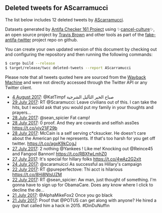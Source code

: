 ## Deleted tweets for AScarramucci

The list below includes 12 deleted tweets by
[AScarramucci](https://twitter.com/AScarramucci).



Datasets generated by [Antifa Checker 161 Project](https://twitter.com/antifacheck161) using ✨[cancel-culture](https://github.com/travisbrown/cancel-culture)✨, an open source project by 
[Travis Brown](https://twitter.com/travisbrown) and other tools as part of the 
[fake-antifa-twitter](https://github.com/antifacheck161/fake-antifa-twitter) project repo on github.

You can create your own updated version of this document by checking out and configuring the
repository and then running the following commands:

```bash
$ cargo build --release
$ target/release/twcc deleted-tweets --report AScarramucci
```

Please note that all tweets quoted here are sourced from the
[Wayback Machine](https://web.archive.org) and were not directly accessed through the Twitter API or
any Twitter client.

* [ 4 August 2017](https://web.archive.org/web/20170804120801/https://twitter.com/AScarramucci/status/893443404495032320): @KatTimpf صباح الخير الثآليل الشرجية <!--893443404495032320-->
* [29 July 2017](https://web.archive.org/web/20170729130729/https://twitter.com/AScarramucci/status/891284042569703426): RT @Scaramucci: Leave civilians out of this. I can take the hits, but I would ask that you would put my family in your thoughts and prayers… <!--891284042569703426-->
* [28 July 2017](https://web.archive.org/web/20170728220327/https://twitter.com/AScarramucci/status/891056535119568901): @sean_spicier Fat camp! <!--891056535119568901-->
* [28 July 2017](https://web.archive.org/web/20170728175452/https://twitter.com/AScarramucci/status/890993977092079616): 0 proof. And they are cowards and selfish ass0es https://t.co/viv21jF29b <!--890993977092079616-->
* [28 July 2017](https://web.archive.org/web/20170728115803/https://twitter.com/AScarramucci/status/890904181242028032): McCain is a self serving c*cksucker.  He doesn't care about the American ppl he represents. If that's too harsh for you get off twitter. https://t.co/agxK9kCcgJ <!--890904181242028032-->
* [27 July 2017](https://web.archive.org/web/20170727234648/https://twitter.com/AScarramucci/status/890720156128858112): 2 nothing @Yankees ! Like me! Knocking out @Reince45 and Fangool Bannon! https://t.co/RBXfwLmhZ0 <!--890720156128858112-->
* [27 July 2017](https://web.archive.org/web/20170727195836/https://twitter.com/AScarramucci/status/890662727714078720): It's special for hillary folks https://t.co/4wAz2G2xIt <!--890662727714078720-->
* [24 July 2017](https://web.archive.org/web/20170724144559/https://twitter.com/AScarramucci/status/889496891582537728): @scaramuicci As successful as Hillary's campaign <!--889496891582537728-->
* [22 July 2017](https://web.archive.org/web/20170722185924/https://twitter.com/AScarramucci/status/888835890231078913): RT @pureperfectove: Thi acct is hilarious https://t.co/8Hi8NtsUZM <!--888835890231078913-->
* [22 July 2017](https://web.archive.org/web/20170722155349/https://twitter.com/AScarramucci/status/888789186681204738): RT @sean_spicier: Aw man, just thought of something. I'm gonna have to sign up for ObamaCare. Does any know where I click to decline the de… <!--888789186681204738-->
* [21 July 2017](https://web.archive.org/web/20170721211007/https://twitter.com/AScarramucci/status/888506398279172096): @AlphaMikeFox2 Once you go black <!--888506398279172096-->
* [21 July 2017](https://web.archive.org/web/20170721190224/https://twitter.com/AScarramucci/status/888474257327505408): Proof that @POTUS can get along with anyone?   He hired a guy that called him a hack in 2015.  #DinDuNuffin <!--888474257327505408-->
